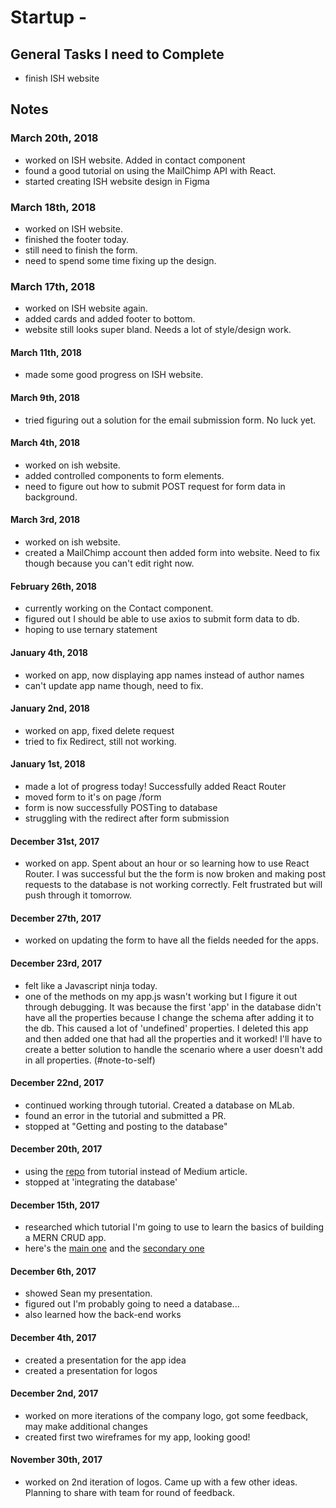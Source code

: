 # Startup -  

## General Tasks I need to Complete
- finish ISH website

## Notes
### March 20th, 2018
- worked on ISH website. Added in contact component
- found a good tutorial on using the MailChimp API with React. 
- started creating ISH website design in Figma

### March 18th, 2018
- worked on ISH website.
- finished the footer today.
- still need to finish the form.
- need to spend some time fixing up the design.

### March 17th, 2018
- worked on ISH website again.
- added cards and added footer to bottom. 
- website still looks super bland. Needs a lot of style/design work.

#### March 11th, 2018
- made some good progress on ISH website.

#### March 9th, 2018
- tried figuring out a solution for the email submission form. No luck yet.

#### March 4th, 2018
- worked on ish website.
- added controlled components to form elements.
- need to figure out how to submit POST request for form data in background.

#### March 3rd, 2018
- worked on ish website. 
- created a MailChimp account then added form into website. Need to fix though because you can't edit right now.

#### February 26th, 2018
- currently working on the Contact component.
- figured out I should be able to use axios to submit form data to db.
- hoping to use ternary statement

#### January 4th, 2018
- worked on app, now displaying app names instead of author names
- can't update app name though, need to fix.

#### January 2nd, 2018
- worked on app, fixed delete request
- tried to fix Redirect, still not working.

#### January 1st, 2018
- made a lot of progress today! Successfully added React Router
- moved form to it's on page /form
- form is now successfully POSTing to database
- struggling with the redirect after form submission

#### December 31st, 2017
- worked on app. Spent about an hour or so learning how to use React Router. I was successful but the the form is now broken and making post requests to the database is not working correctly. Felt frustrated but will push through it tomorrow.

#### December 27th, 2017
- worked on updating the form to have all the fields needed for the apps.

#### December 23rd, 2017
- felt like a Javascript ninja today.
- one of the methods on my app.js wasn't working but I figure it out through debugging. It was because the first 'app' in the database didn't have all the properties because I change the schema after adding it to the db. This caused a lot of 'undefined' properties. I deleted this app and then added one that had all the properties and it worked! I'll have to create a better solution to handle the scenario where a user doesn't add in all properties. (#note-to-self)

#### December 22nd, 2017
- continued working through tutorial. Created a database on MLab. 
- found an error in the tutorial and submitted a PR.
- stopped at "Getting and posting to the database"

#### December 20th, 2017
- using the [repo](https://github.com/bryantheastronaut/mernCommentBox) from tutorial instead of Medium article.
- stopped at 'integrating the database'


#### December 15th, 2017
- researched which tutorial I'm going to use to learn the basics of building a MERN CRUD app.
- here's the [main one](https://medium.com/@bryantheastronaut/react-getting-started-the-mern-stack-tutorial-feat-es6-de1a2886be50) and the [secondary one](https://hashnode.com/post/react-tutorial-using-mern-stack-ciiyus9m700qqge53mer0isxz)

#### December 6th, 2017
- showed Sean my presentation. 
- figured out I'm probably going to need a database...
- also learned how the back-end works


#### December 4th, 2017
- created a presentation for the app idea
- created a presentation for logos

#### December 2nd, 2017
- worked on more iterations of the company logo, got some feedback, may make additional changes
- created first two wireframes for my app, looking good!

#### November 30th, 2017
- worked on 2nd iteration of logos. Came up with a few other ideas. Planning to share with team for round of feedback. 
 
